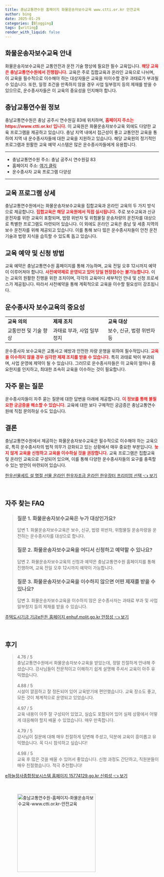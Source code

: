 ```yaml
---
title: 충남교통연수원 홈페이지 화물운송자보수교육 www.ctti.or.kr 안전교육
author: bing
date: 2025-01-29
categories: [Blogging]
tags: [writing]
render_with_liquid: false
---
```



<h2 id='화물운송자보수교육 안내'>화물운송자보수교육 안내</h2>

<p>화물운송자보수교육은 교통안전과 운전 기술 향상에 필요한 필수 교육입니다. <b><span style="color: #ee2323;">해당 교육은 충남교통연수원에서 진행됩니다.</span></b> 교육은 주로 집합교육과 온라인 교육으로 나뉘며, 이 교육을 필수적으로 이수해야 하는 대상자들은 교육을 미이수할 경우 과태료가 부과될 수 있습니다. 또한, 일정 조건을 만족하지 않을 경우 사업 일부정지 등의 제재를 받을 수 있으므로, 운수종사자들은 이 교육의 중요성을 인지해야 합니다.</p>

<h2 id='충남교통연수원 정보'>충남교통연수원 정보</h2>

<p>충남교통연수원은 충남 공주시 연수원길 83에 위치하며, <b><span style="color: #ee2323;">홈페이지 주소는 https://www.ctti.or.kr/ 입니다.</span></b> 이 교육원은 화물운송자보수교육 외에도 다양한 교육 프로그램을 제공하고 있습니다. 충남 지역 내에서 접근성이 좋고 교통안전 교육을 통하여 지역 내 운수종사자들에 대한 교육을 지원하고 있습니다. 해당 교육원의 정기적인 프로그램과 원활한 교육 예약 시스템은 많은 운수종사자들에게 유용합니다.</p>

<hr />

<ul>
    <li>충남교통연수원 주소: 충남 공주시 연수원길 83</li>
    <li>홈페이지 주소: <a href="https://www.ctti.or.kr/">여기 클릭</a></li>
    <li>운수종사자 교육 프로그램 다양성</li>
</ul>

<hr />

<h2 id='교육 프로그램 상세'>교육 프로그램 상세</h2>

<p>충남교통연수원에서는 화물운송자보수교육을 집합교육과 온라인 교육의 두 가지 방식으로 제공합니다. <b><span style="color: #ee2323;">집합교육은 해당 교육원에서 직접 실시됩니다.</span></b> 주로 보수교육과 신규 운전자를 위한 교육이 포함되며, 법령 위반자 및 위험물질 운송차량의 운전자를 대상으로 특별한 프로그램도 마련되어 있습니다. 이 외에도 온라인 교육은 충남 및 세종 지역의 보수 운전자를 위해 제공되고 있습니다. 이를 통해 보다 많은 운수종사자들이 안전 운전 기술과 법령 지식을 습득할 수 있도록 돕고 있습니다.</p>

<h2 id='교육 예약 및 신청 방법'>교육 예약 및 신청 방법</h2>

<p>교육 예약은 충남교통연수원 홈페이지를 통해 가능하며, 교육 전일 오후 12시까지 예약이 이루어져야 합니다. <b><span style="color: #ee2323;">사전예약제로 운영되고 있어 당일 현장접수는 불가능합니다.</span></b> 이는 교육의 원활한 진행을 위한 조치이며, 각각의 교육마다 세부적인 안내 및 신청 프로세스가 제공됩니다. 따라서 사전예약을 통해 계획적으로 교육을 이수할 필요성이 강조됩니다.</p>

<h2 id='운수종사자 보수교육의 중요성'>운수종사자 보수교육의 중요성</h2>

<table>
    <tr>
        <td><b>교육 의의</b></td>
        <td><b>제재 조치</b></td>
        <td><b>교육 대상</b></td>
    </tr>
    <tr>
        <td>교통안전 및 기술 향상</td>
        <td>과태료 부과, 사업 일부정지</td>
        <td>보수, 신규, 법령 위반자 등</td>
    </tr>
</table>

<p>운수종사자 보수교육은 교통사고 예방과 안전한 차량 운행을 위하여 필수적입니다. <b><span style="color: #ee2323;">교육을 이수하지 않을 경우 심각한 제재 조치를 받을 수 있습니다.</span></b> 특히 과태료 박이 부과되며, 사업 운영에 제약이 될 수 있습니다. 그러므로 운수종사자들은 이 교육이 얼마나 중요한지를 인지하고, 최대한 조속히 교육을 이수하는 것이 필요합니다.</p>

<h2 id='자주 묻는 질문'>자주 묻는 질문</h2>

<p>운수종사자들이 자주 묻는 질문에 대한 답변을 아래에 제공합니다. <b><span style="color: #ee2323;">이 정보를 통해 불필요한 궁금증을 해소할 수 있습니다.</span></b> 교육에 대한 보다 구체적인 궁금증은 충남교통연수원에 직접 문의하실 수도 있습니다.</p>

<h2 id='결론'>결론</h2>

<p>충남교통연수원에서 제공하는 화물운송자보수교육은 필수적으로 이수해야 하는 교육으로, 특히 운수종사자의 법적 의무가 강화되고 있는 상황에서 매우 중요한 부분입니다. <b><span style="color: #ee2323;">늦지 않게 교육을 신청하고 교육을 이수하실 것을 권장합니다.</span></b> 교육 프로그램은 집합교육 및 온라인 교육으로 구성되어 있으며, 이를 통해 다양한 운수종사자들의 요구를 충족할 수 있는 방안이 마련되어 있습니다.</p>


<p><a class="click-button" title="한우선물세트 설 명절 선물 온라인 한우자조금 온라인 한우장터 프리미엄 선택" href="https://somered.github.io/posts/%ED%95%9C%EC%9A%B0%EC%84%A0%EB%AC%BC%EC%84%B8%ED%8A%B8-%EC%84%A4-%EB%AA%85%EC%A0%88-%EC%84%A0%EB%AC%BC-%EC%98%A8%EB%9D%BC%EC%9D%B8-%ED%95%9C%EC%9A%B0%EC%9E%90%EC%A1%B0%EA%B8%88-%EC%98%A8%EB%9D%BC%EC%9D%B8-%ED%95%9C%EC%9A%B0%EC%9E%A5%ED%84%B0-%ED%94%84%EB%A6%AC%EB%AF%B8%EC%97%84-%EC%84%A0%ED%83%9D/" rel="dofollow">한우선물세트 설 명절 선물 온라인 한우자조금 온라인 한우장터 프리미엄 선택 👈 보기</a></p><br>
<h2 id='자주_찾는_FAQ'>자주 찾는 FAQ</h2>
<div itemscope="" itemtype="https://schema.org/FAQPage"> 
<blockquote> 
<div itemscope="" itemprop="mainEntity" itemtype="https://schema.org/Question"> 
<h3 itemprop="name">질문 1. 화물운송자보수교육은 누가 대상인가요?</h3> 
<div itemscope="" itemprop="acceptedAnswer" itemtype="https://schema.org/Answer"> 
<span itemprop="text"> 
<p>답변 1. 화물운송자보수교육은 보수, 신규, 법령 위반자, 위험물질 운송차량을 운전하는 운수종사자를 대상으로 합니다.</p> 
</span> 
</div> 
</div> 

<div itemscope="" itemprop="mainEntity" itemtype="https://schema.org/Question"> 
<h3 itemprop="name">질문 2. 화물운송자보수교육을 어디서 신청하고 예약할 수 있나요?</h3> 
<div itemscope="" itemprop="acceptedAnswer" itemtype="https://schema.org/Answer"> 
<span itemprop="text"> 
<p>답변 2. 화물운송자보수교육의 신청과 예약은 충남교통연수원 홈페이지를 통해 진행하며, 교육 전일 오후 12시까지 예약이 가능합니다.</p> 
</span> 
</div> 
</div> 

<div itemscope="" itemprop="mainEntity" itemtype="https://schema.org/Question"> 
<h3 itemprop="name">질문 3. 화물운송자보수교육을 이수하지 않으면 어떤 제재를 받을 수 있나요?</h3> 
<div itemscope="" itemprop="acceptedAnswer" itemtype="https://schema.org/Answer"> 
<span itemprop="text"> 
<p>답변 3. 화물운송자보수교육을 이수하지 않은 운수종사자는 과태료 부과 및 사업 일부정지 등의 제재를 받을 수 있습니다.</p> 
</span> 
</div> 
</div> 
</blockquote> 
</div>
<p><a class="click-button" title="주택도시기금 기금e든든 홈페이지 enhuf.molit.go.kr 안정성" href="https://somered.github.io/posts/%EC%A3%BC%ED%83%9D%EB%8F%84%EC%8B%9C%EA%B8%B0%EA%B8%88-%EA%B8%B0%EA%B8%88e%EB%93%A0%EB%93%A0-%ED%99%88%ED%8E%98%EC%9D%B4%EC%A7%80-enhuf.molit.go.kr-%EC%95%88%EC%A0%95%EC%84%B1/" rel="dofollow">주택도시기금 기금e든든 홈페이지 enhuf.molit.go.kr 안정성 👈 보기</a></p><br>
<h2 id='후기'>후기</h2>
<div itemscope itemtype="https://schema.org/Product">
  <blockquote>
  <div itemprop="review" itemscope itemtype="https://schema.org/Review">
      <div itemprop="reviewRating" itemscope itemtype="https://schema.org/Rating"> <span itemprop="ratingValue">4.76</span> / <span itemprop="bestRating">5</span> </div>
      <span itemprop="reviewBody">충남교통연수원에서 화물운송자보수교육을 받았는데, 정말 친절하게 안내해 주셨습니다. 강사님들이 전문적이고 이해하기 쉽게 설명해 주셔서 교육이 아주 유익했습니다.</span>
  </div>
  <br>
  <div itemprop="review" itemscope itemtype="https://schema.org/Review">
      <div itemprop="reviewRating" itemscope itemtype="https://schema.org/Rating"> <span itemprop="ratingValue">4.88</span> / <span itemprop="bestRating">5</span> </div>
      <span itemprop="reviewBody">시설이 깔끔하고 잘 정돈되어 있어 교육받기에 편안했습니다. 교육 장소도 좋고, 모든 것이 체계적으로 운영되고 있었습니다.</span>
  </div>
  <br>
  <div itemprop="review" itemscope itemtype="https://schema.org/Review">
      <div itemprop="reviewRating" itemscope itemtype="https://schema.org/Rating"> <span itemprop="ratingValue">4.97</span> / <span itemprop="bestRating">5</span> </div>
      <span itemprop="reviewBody">교육 내용이 아주 잘 구성되어 있었고, 실습도 포함되어 있어 실제 상황에서 어떻게 대응해야 할지 배울 수 있었습니다. 매우 만족합니다.</span>
  </div>
  <br>
  <div itemprop="review" itemscope itemtype="https://schema.org/Review">
      <div itemprop="reviewRating" itemscope itemtype="https://schema.org/Rating"> <span itemprop="ratingValue">4.79</span> / <span itemprop="bestRating">5</span> </div>
      <span itemprop="reviewBody">강사님이 질문에 대해 매우 친절하게 답변해 주셨고, 덕분에 교육이 흥미롭고 유익했습니다. 꼭 다시 참석하고 싶습니다!</span>
  </div>
  <br>
  <div itemprop="review" itemscope itemtype="https://schema.org/Review">
      <div itemprop="reviewRating" itemscope itemtype="https://schema.org/Rating"> <span itemprop="ratingValue">4.98</span> / <span itemprop="bestRating">5</span> </div>
      <span itemprop="reviewBody">교육 후 많은 것을 배울 수 있어서 좋았습니다. 신청 과정도 간단하고, 직원분들이 매우 친절했습니다. 적극 추천합니다!</span>
  </div>
  </blockquote>
</div>
<p><a class="click-button" title="e하늘장사종합정보시스템 홈페이지 15774129.go.kr 신뢰성" href="https://somered.github.io/posts/e%ED%95%98%EB%8A%98%EC%9E%A5%EC%82%AC%EC%A2%85%ED%95%A9%EC%A0%95%EB%B3%B4%EC%8B%9C%EC%8A%A4%ED%85%9C-%ED%99%88%ED%8E%98%EC%9D%B4%EC%A7%80-15774129.go.kr-%EC%8B%A0%EB%A2%B0%EC%84%B1/" rel="dofollow">e하늘장사종합정보시스템 홈페이지 15774129.go.kr 신뢰성 👈 보기</a></p><br>
<figure class="image"><img src="https://somered.github.io/assets/img/thumbnail/충남교통연수원-홈페이지-화물운송자보수교육-www.ctti.or.kr-안전교육.webp" alt="충남교통연수원-홈페이지-화물운송자보수교육-www.ctti.or.kr-안전교육" width="256" height="256"></figure>